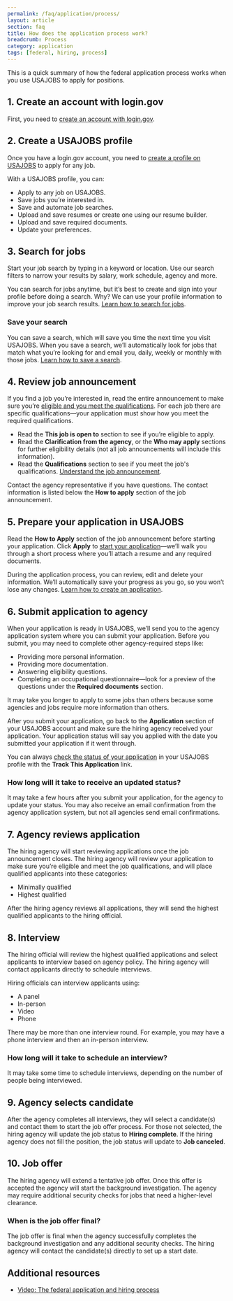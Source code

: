 ```yaml
---
permalink: /faq/application/process/
layout: article
section: faq
title: How does the application process work?
breadcrumb: Process
category: application
tags: [federal, hiring, process]
---
```


This is a quick summary of how the federal application process works when you use USAJOBS to apply for positions.

## 1. Create an account with login.gov

First, you need to [create an account with login.gov](https://www.usajobs.gov/Applicant/ProfileDashboard/Home/).  

## 2. Create a USAJOBS profile

Once you have a login.gov account, you need to [create a profile on USAJOBS](../../../how-to/account/profile/) to apply for any job.

With a USAJOBS profile, you can:

* Apply to any job on USAJOBS.
* Save jobs you’re interested in.
* Save and automate job searches.
* Upload and save resumes or create one using our resume builder.
* Upload and save required documents.
* Update your preferences.

## 3. Search for jobs

Start your job search by typing in a keyword or location. Use our search filters to narrow your results by salary, work schedule, agency and more.

You can search for jobs anytime, but it’s best to create and sign into your profile before doing a search. Why? We can use your profile information to improve your job search results. [Learn how to search for jobs](../../../how-to/search/).

### Save your search

You can save a search, which will save you time the next time you visit USAJOBS. When you save a search, we’ll automatically look for jobs that match what you’re looking for and email you, daily, weekly or monthly with those jobs.  [Learn how to save a search](../../../how-to/search/save/).

## 4. Review job announcement

If you find a job you’re interested in, read the entire announcement to make sure you’re [eligible and you meet the qualifications](../eligibility/difference-from-qualifications/). For each job there are specific qualifications—your application must show how you meet the required qualifications.

* Read the **This job is open to** section to see if you’re eligible to apply. 
* Read the **Clarification from the agency**, or the **Who may apply** sections for further eligibility details (not all job announcements will include this information). 
* Read the **Qualifications** section to see if you meet the job's qualifications. [Understand the job announcement](../../../how-to/job-announcement/).

Contact the agency representative if you have questions. The contact information is listed below the **How to apply** section of the job announcement.

## 5. Prepare your application in USAJOBS

Read the **How to Apply** section of the job announcement before starting your application. Click **Apply** to [start your application](../../../how-to/application/)—we’ll walk you through a short process where you’ll attach a resume and any required documents.  

During the application process, you can review, edit and delete your information. We’ll automatically save your progress as you go, so you won’t lose any changes. [Learn how to create an application](../../../how-to/application/).

## 6. Submit application to agency

When your application is ready in USAJOBS, we’ll send you to the agency application system where you can submit your application. Before you submit, you may need to complete other agency-required steps like:

* Providing more personal information.
* Providing more documentation.
* Answering eligibility questions.
* Completing an occupational questionnaire—look for a preview of the questions under the **Required documents** section.

It may take you longer to apply to some jobs than others because some agencies and jobs require more information than others.

After you submit your application, go back to the **Application** section of your USAJOBS account and make sure the hiring agency received your application. Your application status will say you applied with the date you submitted your application if it went through.

You can always [check the status of your application](../../../how-to/application/status/) in your USAJOBS profile with the **Track This Application** link. 

### How long will it take to receive an updated status?
It may take a few hours after you submit your application, for the agency to update your status. You may also receive an email confirmation from the agency application system, but not all agencies send email confirmations.

## 7. Agency reviews application

The hiring agency will start reviewing applications once the job announcement closes. The hiring agency will review your application to make sure you’re eligible and meet the job qualifications, and will place qualified applicants into these categories:

* Minimally qualified
* Highest qualified

After the hiring agency reviews all applications, they will send the highest qualified applicants to the hiring official.

## 8. Interview

The hiring official will review the highest qualified applications and select applicants to interview based on agency policy. The hiring agency will contact applicants directly to schedule interviews.

Hiring officials can interview applicants using:

* A panel
* In-person
* Video
* Phone

There may be more than one interview round. For example, you may have a phone interview and then an in-person interview.

### How long will it take to schedule an interview?
It may take some time to schedule interviews, depending on the number of people being interviewed.

## 9. Agency selects candidate

After the agency completes all interviews, they will select a candidate(s) and contact them to start the job offer process. For those not selected, the hiring agency will update the job status to **Hiring complete**. If the hiring agency does not fill the position, the job status will update to **Job canceled**.

## 10. Job offer

The hiring agency will extend a tentative job offer. Once this offer is accepted the agency will start the background investigation. The agency may require additional security checks for jobs that need a higher-level clearance.

### When is the job offer final?
The job offer is final when the agency successfully completes the background investigation and any additional security checks. The hiring agency will contact the candidate(s) directly to set up a start date.

## Additional resources
* [Video: The federal application and hiring process](https://www.youtube.com/watch?v=SJ0enL8KoeI)
